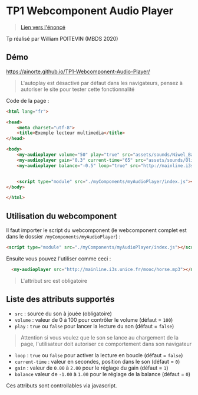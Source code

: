 # TP1 Webcomponent Audio Player 

> [Lien vers l'énoncé](http://miageprojet2.unice.fr/Intranet_de_Michel_Buffa/Technlogies_Web_2_-_Master_2_Miage)

Tp réalisé par William POITEVIN (MBDS 2020)

## Démo 

<https://ainorte.github.io/TP1-Webcomponent-Audio-Player/>

> L'autoplay est désactivé par défaut dans les navigateurs, pensez à autoriser le site pour tester cette fonctionnalité

Code de la page :
```html
<html lang="fr">

<head>
    <meta charset="utf-8">
    <title>Exemple lecteur multimedia</title>
</head>

<body>
    <my-audioplayer volume="50" play="true" src="assets/sounds/Niwel_Bad_Love_Vocal_Edit.mp3"></my-audioplayer>
    <my-audioplayer gain="0.3" current-time="65" src="assets/sounds/Olivaw-Airwaves.mp3"></my-audioplayer>
    <my-audioplayer balance="-0.5" loop="true" src="http://mainline.i3s.unice.fr/mooc/horse.mp3"></my-audioplayer>


    <script type="module" src="./myComponents/myAudioPlayer/index.js"></script>
</body>

</html>
```


## Utilisation du webcomponent

Il faut importer le script du webcomponent (le webcomponent complet est dans le dossier `/myComponents/myAudioPlayer`) : 

```html
<script type="module" src="./myComponents/myAudioPlayer/index.js"></script>
```
Ensuite vous pouvez l'utiliser comme ceci :

```html
  <my-audioplayer src="http://mainline.i3s.unice.fr/mooc/horse.mp3"></my-audioplayer>
```
> L'attribut src est obligatoire

## Liste des attributs supportés

- `src` : source du son à jouée (obligatoire)
- `volume` : valeur de 0 à 100 pour contrôler le volume (défaut = `100`)
- `play` : `true` ou `false` pour lancer la lecture du son (défaut = `false`)
> Attention si vous voulez que le son se lance au chargement de la page, l'utilisateur doit autoriser ce comportement dans son navigateur
- `loop` : `true` ou `false` pour activer la lecture en boucle (défaut = `false`)
- `current-time` : valeur en secondes, position dans le son (défaut = `0`)
- `gain` : valeur de `0.00` à `2.00` pour le réglage du gain (défaut = `1`)
- `balance` valeur de `-1.00` à `1.00` pour le réglage de la balance (défaut = `0`)

Ces attributs sont controllables via javascript.
